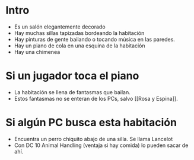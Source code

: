 # Intro
- Es un salón elegantemente decorado
- Hay muchas sillas tapizadas bordeando la habitación
- Hay pinturas de gente bailando o tocando música en las paredes.
- Hay un piano de cola en una esquina de la habitación
- Hay una chimenea

# Si un jugador toca el piano
- La habitación se llena de fantasmas que bailan.
- Estos fantasmas no se enteran de los PCs, salvo [[Rosa y Espina]].



# Si algún PC busca esta habitación
- Encuentra un perro chiquito abajo de una silla. Se llama Lancelot
- Con DC 10 Animal Handling (ventaja si hay comida) lo pueden sacar de ahí.
